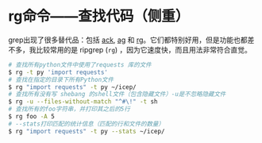 # rg命令——查找代码（侧重）

grep出现了很多替代品：包括 [ack](https://beyondgrep.com/), [ag](https://github.com/ggreer/the_silver_searcher) 和 [rg](https://github.com/BurntSushi/ripgrep)。它们都特别好用，但是功能也都差不多，我比较常用的是 ripgrep \(`rg`\) ，因为它速度快，而且用法非常符合直觉。

```bash
# 查找所有python文件中使用了requests 库的文件
$ rg -t py 'import requests'
# 查找在指定的目录下所有Python文件
$ rg "import requests" -t py ~/icep/
# 查找所有没有写 shebang 的shell文件（包含隐藏文件）-u是不忽略隐藏文件
$ rg -u --files-without-match "^#\!" -t sh
# 查找所有的foo字符串，并打印其之后的5行
$ rg foo -A 5
# --stats打印匹配的统计信息（匹配的行和文件的数量）
$ rg "import requests" -t py --stats ~/icep/
```

